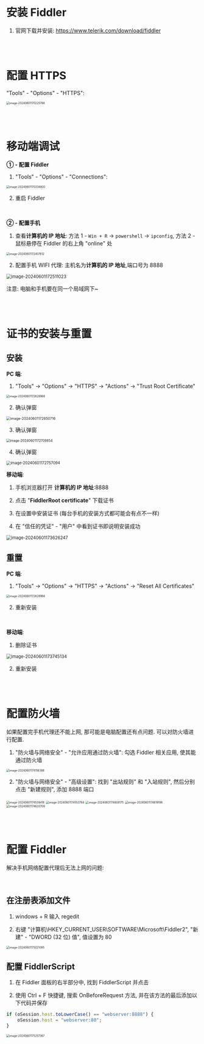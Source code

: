 # 安装 Fiddler

1.  官网下载并安装: https://www.telerik.com/download/fiddler

<br><br>

# 配置 HTTPS

"Tools" - "Options" - "HTTPS":

<img src="./picture/image-20240601170225768.png" alt="image-20240601170225768" style="zoom:50%;" />

<br><br>

# 移动端调试

**① - 配置 Fiddler**

1.  "Tools" - "Options" - "Connections":

<img src="./picture/image-20240601170334800.png" alt="image-20240601170334800" style="zoom:50%;" />

2.  重启 Fiddler

<br>

**② - 配置手机**

1.  查看**计算机的 IP 地址**: 方法 1 - `Win + R` → `powershell` → `ipconfig`, 方法 2 - 鼠标悬停在 Fiddler 的右上角 "online" 处

<img src="./picture/image-20240601172407612.png" alt="image-20240601172407612" style="zoom:50%;" />

2.  配置手机 WIFI 代理: 主机名为**计算机的 IP 地址**,端口号为 8888

<img src="./picture/image-20240601172511023.png" alt="image-20240601172511023" style="zoom: 80%;" />

注意: 电脑和手机要在同一个局域网下~

<br><br>

# 证书的安装与重置

## 安装

**PC 端**:

1. "Tools" → "Options" → "HTTPS" → "Actions" → "Trust Root Certificate"

<img src="./picture/image-20240601172628966.png" alt="image-20240601172628966" style="zoom:50%;" />

2.  确认弹窗

<img src="./picture/image-20240601172650716.png" alt="image-20240601172650716" style="zoom: 65%;" />

3.  确认弹窗

<img src="./picture/image-20240601172709854.png" alt="image-20240601172709854" style="zoom:60%;" />

4.  确认弹窗

<img src="./picture/image-20240601172757094.png" alt="image-20240601172757094" style="zoom:70%;" />

<br>

**移动端**:

1. 手机浏览器打开 **计算机的 IP 地址**:8888

2. 点击 "**FiddlerRoot certificate**" 下载证书

3. 在设置中安装证书 (每台手机的安装方式都可能会有点不一样)

4. 在 "信任的凭证" - "用户" 中看到证书即说明安装成功

<img src="./picture/image-20240601173626247.png" alt="image-20240601173626247" style="zoom:80%;" />

<br>

## 重置

**PC 端**:

1. "Tools" → "Options" → "HTTPS" → "Actions" → "Reset All Certificates"

<img src="./picture/image-20240601172628966.png" alt="image-20240601172628966" style="zoom:50%;" />

2. 重新安装

<br>

**移动端**:

1. 删除证书

<img src="./picture/image-20240601173745134.png" alt="image-20240601173745134" style="zoom:80%;" />

2. 重新安装

<br><br>

# 配置防火墙

如果配置完手机代理还不能上网, 那可能是电脑配置还有点问题. 可以对防火墙进行配置.

1. "防火墙与网络安全" - "允许应用通过防火墙": 勾选 Fiddler 相关应用, 使其能通过防火墙

<img src="./picture/image-20240601174156388.png" alt="image-20240601174156388" style="zoom:50%;" />

2. "防火墙与网络安全" - "高级设置": 找到 "出站规则" 和 "入站规则", 然后分别点击 "新建规则", 添加 8888 端口

<img src="./picture/image-20240601174539418.png" alt="image-20240601174539418" style="zoom:50%;" />

<img src="./picture/image-20240601174553764.png" alt="image-20240601174553764" style="zoom:50%;" />

<img src="./picture/image-20240601174608175.png" alt="image-20240601174608175" style="zoom:50%;" />

<img src="./picture/image-20240601174619198.png" alt="image-20240601174619198" style="zoom:50%;" />

<img src="./picture/image-20240601174633709.png" alt="image-20240601174633709" style="zoom:50%;" />

<br><br>

# 配置 Fiddler

解决手机网络配置代理后无法上网的问题:

<br>

## 在注册表添加文件

1. windows + R 输入 regedit

2. 右键 "计算机\HKEY_CURRENT_USER\SOFTWARE\Microsoft\Fiddler2", "新建" - "DWORD (32 位) 值", 值设置为 80

<img src="./picture/image-20240601175021085.png" alt="image-20240601175021085" style="zoom:50%;" />

<br>

## 配置 FiddlerScript

1. 在 Fiddler 面板的右半部分中, 找到 FiddlerScript 并点击

2. 使用 Ctrl + F 快捷键, 搜索 OnBeforeRequest 方法, 并在该方法的最后添加以下代码并保存

```javascript
if (oSession.host.toLowerCase() == "webserver:8888") {
    oSession.host = "webserver:80";
}
```

<img src="./picture/image-20240601175257367.png" alt="image-20240601175257367" style="zoom:50%;" />

<br>
